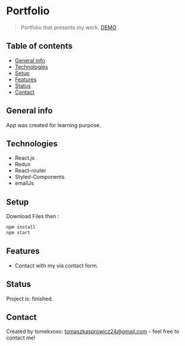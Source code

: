 # Portfolio
> Portfolio that presents my work.
>[DEMO](https://tomekxoxo.github.io/portfolio/)

## Table of contents
* [General info](#general-info)
* [Technologies](#technologies)
* [Setup](#setup)
* [Features](#features)
* [Status](#status)
* [Contact](#contact)

## General info
App was created for learning purpose.

## Technologies
* React.js
* Redux
* React-router
* Styled-Components
* emailJs

## Setup
Download Files then :
```sh
npm install
npm start
```

## Features
* Contact with my via contact form.

## Status
Project is: finished.

## Contact
Created by tomekxoxo: <tomaszkasprowicz24@gmail.com> - feel free to contact me!
